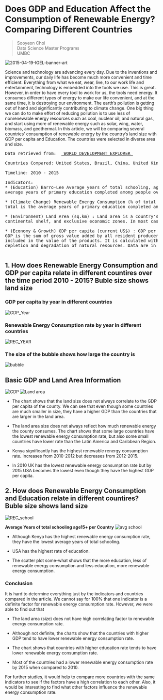 # Does GDP and Education Affect the Consumption of Renewable Energy? Comparing Different Countries
> Sooyeon Choi  
> Data Science Master Programs  
> UMBC

![2015-04-19-IGEL-banner-art](https://user-images.githubusercontent.com/70929605/112764141-45fdd080-8fd5-11eb-9932-b3d4a3c27fbb.jpg)


Science and technology are advancing every day. Due to the inventions and improvements, our daily life has become much more convenient and time efficient. Everything from what we eat, wear, live, to our work life and entertainment, technology is embedded into the tools we use. This is great. However, in order to have every tool to work for us, the tools need energy. It consumes different types of energy to make our life convenient, and at the same time, it is destroying our environment. The earth’s pollution is getting out of hand and significantly contributing to climate change. One big thing we can do to make effort of reducing pollution is to use less of nonrenewable energy resources such as coal, nuclear oil, and natural gas, and start using more of renewable energy such as solar, wing, water, biomass, and geothermal. In this article, we will be comparing several countries’ consumption of renewable energy by the country’s land size with GDP per capita and Education. The countries were selected in diverse area and size. 

<pre>
Data retrieved from:  <a href=http://www.worlddev.xyz > WORLD DEVELOPMENT EXPLORER </a> </a>

Countries Compared: United States, Brazil, China, United Kingdom, New Zealand, India, Costa Rica, Mexico, Kenya. 

Timeline: 2010 - 2015

Indicators: 
* (Education) Barro-Lee Average years of total schooling, age 15+ total : Average years of primary schooling, 15+, total is the
average years of primary education completed among people over age 15.

* (Climate Change) Renewable Energy Consumption (% of total final energy consumption) : Average years of primary schooling, 15+, 
total is the average years of primary education completed among people over age 15.

* (Environment) Land Area (sq.km) : Land area is a country's total area, excluding area under inland water bodies, national claims to 
continental shelf, and exclusive economic zones. In most cases the definition of inland water bodies includes major rivers and lakes.

* (Economy & Growth) GDP per capita (current US$) : GDP per capita is gross domestic product divided by midyear population. 
GDP is the sum of gross value added by all resident producers in the economy plus any product taxes and minus any subsidies not 
included in the value of the products. It is calculated without making deductions for depreciation of fabricated assets or for
depletion and degradation of natural resources. Data are in current U.S. dollars.

</pre>

## **1. How does Renewable Energy Consumption and GDP per capita relate in different countires over the time period 2010 - 2015? Buble size shows land size**

### GDP per capita by year in different countries
![GDP_Year](https://user-images.githubusercontent.com/70929605/112779024-d5c26f80-9013-11eb-814c-c3f527439c78.png)

### Renewable Energy Consumption rate by year in different countries 
![REC_YEAR](https://user-images.githubusercontent.com/70929605/112778758-34d3b480-9013-11eb-9b27-7ace5bd450f8.png)

### The size of the bubble shows how large the country is
![bubble](https://user-images.githubusercontent.com/70929605/112779769-736a6e80-9015-11eb-9c0d-1b39256b2ca4.png)

## Basic GDP and Land Area Information
![GDP](https://user-images.githubusercontent.com/70929605/112779027-d65b0600-9013-11eb-9584-06dd3e8e9680.png)
![Land area](https://user-images.githubusercontent.com/70929605/112778644-f8a05400-9012-11eb-85f4-79cd21ba8208.png)


 * The chart shows that the land size does not always correlate to the GDP per capita of the county. We can see that even though some countries are much smaller in size, they have a higher GDP than the countries that are larger in the land area.

 * The land area size does not always reflect how much renewable energy the county consumes. The chart shows that some large countries have the lowest renewable energy consumption rate, but also some small countries have lower rate than the Latin America and Caribbean Region. 

 * Kenya significantly has the highest renewable renergy consumption rate. Increases from 2010-2012 but decreases from 2012-2015.

* In 2010 UK has the lowest renewable energy consumption rate but by 2015 USA becomes the lowest even though they have the highest GDP per capita.




## **2. How does Renewable Energy Consumption and Education relate in different countires? Buble size shows land size**
![REC_school](https://user-images.githubusercontent.com/70929605/112778745-27b6c580-9013-11eb-9d0e-6e44788f4007.png)

**Average Years of total schooling age15+ per Country**
![avg school](https://user-images.githubusercontent.com/70929605/112778694-12419b80-9013-11eb-93dd-157c95fcec7d.png)

* Although Kenya has the highest renewable energy consumption rate, they have the lowest average years of total schooling. 

* USA has the highest rate of education.

* The scatter plot some-what shows that the more education, less of renewable energy consumption and less education, more renewable energy consumption. 

### Conclusion

It is hard to determine everything just by the indicators and countries compared in the article. We cannot say for 100% that one indicator is a definite factor for renewable energy consumption rate. However, we were able to find out that 
* The land area (size) does not have high correlating factor to renewable energy consumption rate.

* Although not definite, the charts show that the countries with higher GDP tend to have lower renewable energy consumption rate.

* The chart shows that countries with higher education rate tends to have lower renewable energy consumption rate.

* Most of the countries had a lower renewable energy consumption rate by 2015 when compared to 2010. 

For further studies, it would help to compare more countries with the same indicators to see if the factors have a high correlation to each other. Also, it would be interesting to find what other factors influence the renewable energy consumption rate.
